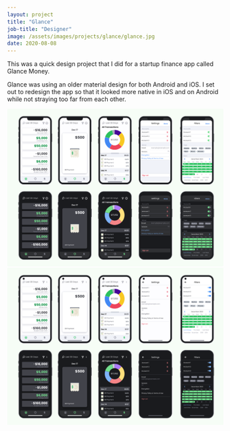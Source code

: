 ```yaml
---
layout: project
title: "Glance"
job-title: "Designer"
image: /assets/images/projects/glance/glance.jpg
date: 2020-08-08
---
```


This was a quick design project that I did for a startup finance app called Glance Money.

Glance was using an older material design for both Android and iOS. I set out to redesign the app so that it looked more native in iOS and on Android while not straying too far from each other.

<div>
  <picture>
    <source srcset="/assets/images/projects/glance/glance_ios.avif" type="image/avif">
    <source srcset="/assets/images/projects/glance/glance_ios.webp" type="image/webp">
    <img src="/assets/images/projects/glance/glance_ios.png" alt="iOS mockups of glance app">
  </picture>
</div>

<div>
  <picture>
    <source srcset="/assets/images/projects/glance/glance_android.avif" type="image/avif">
    <source srcset="/assets/images/projects/glance/glance_android.webp" type="image/webp">
    <img src="/assets/images/projects/glance/glance_android.png" alt="Android mockups of glance app">
  </picture>
</div>
